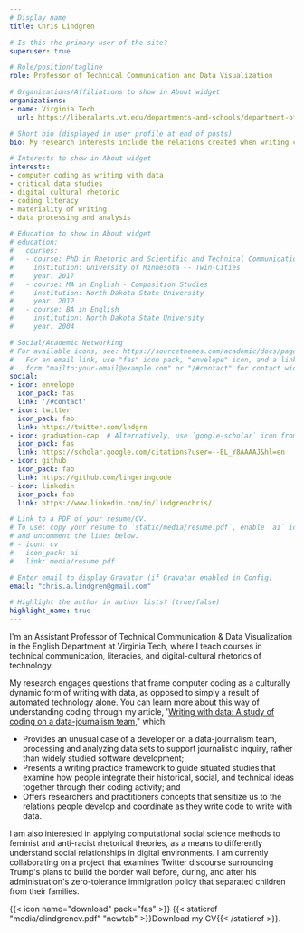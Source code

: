 ```yaml
---
# Display name
title: Chris Lindgren

# Is this the primary user of the site?
superuser: true

# Role/position/tagline
role: Professor of Technical Communication and Data Visualization

# Organizations/Affiliations to show in About widget
organizations:
- name: Virginia Tech
  url: https://liberalarts.vt.edu/departments-and-schools/department-of-english/faculty/chris-aaron-lindgren.html

# Short bio (displayed in user profile at end of posts)
bio: My research interests include the relations created when writing code and theorizing the digital cultural rhetorics of white supremacy in the United States.

# Interests to show in About widget
interests:
- computer coding as writing with data
- critical data studies
- digital cultural rhetoric
- coding literacy
- materiality of writing
- data processing and analysis

# Education to show in About widget
# education:
#   courses:
#   - course: PhD in Rhetoric and Scientific and Technical Communication
#     institution: University of Minnesota -- Twin-Cities
#     year: 2017
#   - course: MA in English - Composition Studies
#     institution: North Dakota State University
#     year: 2012
#   - course: BA in English
#     institution: North Dakota State University
#     year: 2004

# Social/Academic Networking
# For available icons, see: https://sourcethemes.com/academic/docs/page-builder/#icons
#   For an email link, use "fas" icon pack, "envelope" icon, and a link in the
#   form "mailto:your-email@example.com" or "/#contact" for contact widget.
social:
- icon: envelope
  icon_pack: fas
  link: '/#contact'
- icon: twitter
  icon_pack: fab
  link: https://twitter.com/lndgrn
- icon: graduation-cap  # Alternatively, use `google-scholar` icon from `ai` icon pack
  icon_pack: fas
  link: https://scholar.google.com/citations?user=--EL_Y8AAAAJ&hl=en
- icon: github
  icon_pack: fab
  link: https://github.com/lingeringcode
- icon: linkedin
  icon_pack: fab
  link: https://www.linkedin.com/in/lindgrenchris/

# Link to a PDF of your resume/CV.
# To use: copy your resume to `static/media/resume.pdf`, enable `ai` icons in `params.toml`, 
# and uncomment the lines below.
# - icon: cv
#   icon_pack: ai
#   link: media/resume.pdf

# Enter email to display Gravatar (if Gravatar enabled in Config)
email: "chris.a.lindgren@gmail.com"

# Highlight the author in author lists? (true/false)
highlight_name: true
---
```


I'm an Assistant Professor of Technical Communication & Data Visualization in the English Department at Virginia Tech, where I teach courses in technical communication, literacies, and digital-cultural rhetorics of technology.

My research engages questions that frame computer coding as a culturally dynamic form of writing with data, as opposed to simply a result of automated technology alone. You can learn more about this way of understanding coding through my article, '[Writing with data: A study of coding on a data-journalism team](https://doi.org/10.1177/0741088320968061)," which:

- Provides an unusual case of a developer on a data-journalism team, processing and analyzing data sets to support journalistic inquiry, rather than widely studied software development;
- Presents a writing practice framework to guide situated studies that examine how people integrate their historical, social, and technical ideas together through their coding activity; and
- Offers researchers and practitioners concepts that sensitize us to the relations people develop and coordinate as they write code to write with data.

I am also interested in applying computational social science methods to feminist and anti-racist rhetorical theories, as a means to differently understand social relationships in digital environments. I am currently collaborating on a project that examines Twitter discourse surrounding Trump's plans to build the border wall before, during, and after his administration's zero-tolerance immigration policy that separated children from their families.

{{< icon name="download" pack="fas" >}} {{< staticref "media/clindgrencv.pdf" "newtab" >}}Download my CV{{< /staticref >}}.
